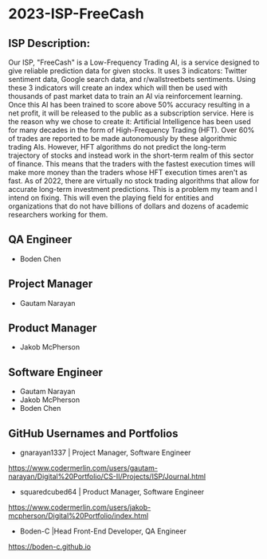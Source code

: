 # 2023-ISP-FreeCash

## ISP Description:

Our ISP, "FreeCash" is a Low-Frequency Trading AI, is a service designed to give reliable prediction data for given stocks. It uses 3 indicators: Twitter sentiment data, Google search data, and r/wallstreetbets sentiments. Using these 3 indicators will create an index which will then be used with thousands of past market data to train an AI via reinforcement learning. Once this AI has been trained to score above 50% accuracy resulting in a net profit, it will be released to the public as a subscription service. Here is the reason why we chose to create it: Artificial Intelligence has been used for many decades in the form of High-Frequency Trading (HFT). Over 60% of trades are reported to be made autonomously by these algorithmic trading AIs. However, HFT algorithms do not predict the long-term trajectory of stocks and instead work in the short-term realm of this sector of finance. This means that the traders with the fastest execution times will make more money than the traders whose HFT execution times aren't as fast. As of 2022, there are virtually no stock trading algorithms that allow for accurate long-term investment predictions. This is a problem my team and I intend on fixing. This will even the playing field for entities and organizations that do not have billions of dollars and dozens of academic researchers working for them.

## QA Engineer
  - Boden Chen

## Project Manager 
  - Gautam Narayan

## Product Manager
  - Jakob McPherson

## Software Engineer 
  - Gautam Narayan
  - Jakob McPherson
  - Boden Chen

## GitHub Usernames and Portfolios

  - gnarayan1337 | Project Manager, Software Engineer

  https://www.codermerlin.com/users/gautam-narayan/Digital%20Portfolio/CS-II/Projects/ISP/Journal.html
  
  - squaredcubed64 | Product Manager, Software Engineer

  https://www.codermerlin.com/users/jakob-mcpherson/Digital%20Portfolio/index.html

  - Boden-C |Head Front-End Developer, QA Engineer
  
  https://boden-c.github.io
